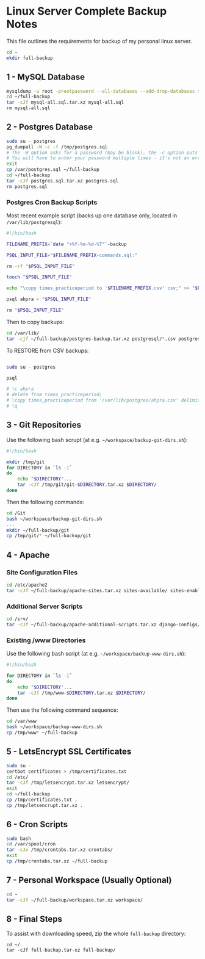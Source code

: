 #  Linux Server Complete Backup Notes

This file outlines the requirements for backup of my personal linux server.

```bash
cd ~
mkdir full-backup
```

## 1 - MySQL Database

```bash
mysqldump -u root -prootpassword --all-databases --add-drop-databases > ~/full-backup/mysql-all.sql
cd ~/full-backup
tar -cJf mysql-all.sql.tar.xz mysql-all.sql
rm mysql-all.sql
```

## 2 - Postgres Database

```bash
sudo su - postgres
pg_dumpall -W -c -f /tmp/postgres.sql
# The -W option asks for a password (may be blank), the -c option puts clear/drop statements in the output for a clean rebuild when reimporting, -f specifies the file
# You will have to enter your password multiple times - it's not an error
exit
cp /var/postgres.sql ~/full-backup
cd ~/full-backup
tar -cJf postgres.sql.tar.xz postgres.sql
rm postgres.sql
```

### Postgres Cron Backup Scripts

Most recent example script (backs up one database only, located in ```/var/lib/postgresql```):

```bash
#!/bin/bash

FILENAME_PREFIX=`date "+%Y-%m-%d-%T"`-backup

PSQL_INPUT_FILE="$FILENAME_PREFIX-commands.sql:"

rm -rf "$PSQL_INPUT_FILE"

touch "$PSQL_INPUT_FILE"

echo "\copy times_practiceperiod to '$FILENAME_PREFIX.csv' csv;" >> "$PSQL_INPUT_FILE"

psql ahpra < "$PSQL_INPUT_FILE"

rm "$PSQL_INPUT_FILE"
```

Then to copy backups:

```bash
cd /var/lib/
tar -cjf ~/full-backup/postgres-backup.tar.xz postgresql/*.csv postgresql/*.sh
```

To RESTORE from CSV backups:

```bash

sudo su - postgres

psql

# \c ahpra
# delete from times_practiceperiod;
# \copy times_practiceperiod from '/var/lib/postgres/ahpra.csv' delimiter ',' csv;
# \q
```

## 3 - Git Repositories

Use the following bash scrupt (at e.g. ```~/workspace/backup-git-dirs.sh```):

```bash
#!/bin/bash

mkdir /tmp/git
for DIRECTORY in `ls -1`
do
    echo "$DIRECTORY"...
    tar -cJf /tmp/git/git-$DIRECTORY.tar.xz $DIRECTORY/
done
```

Then the following commands:

```bash
cd /Git
bash ~/workspace/backup-git-dirs.sh
...
mkdir ~/full-backup/git
cp /tmp/git/* ~/full-backup/git
```

## 4 - Apache

### Site Configuration Files

```bash
cd /etc/apache2
tar -cJf ~/full-backup/apache-sites.tar.xz sites-available/ sites-enabled/
```

### Additional Server Scripts

```bash
cd /srv/
tar -cJf ~/full-backup/apache-additional-scripts.tar.xz django-configs/
```

### Existing /www Directories

Use the following bash script (at e.g. ```~/workspace/backup-www-dirs.sh```):

```bash
#!/bin/bash

for DIRECTORY in `ls -1`
do
    echo "$DIRECTORY"...
    tar -cJf /tmp/www-$DIRECTORY.tar.xz $DIRECTORY/
done
```

Then use the following command sequence:

```bash
cd /var/www
bash ~/workspace/backup-www-dirs.sh
cp /tmp/www* ~/full-backup
```

## 5 - LetsEncrypt SSL Certificates

```bash
sudo su -
certbot certificates > /tmp/certificates.txt
cd /etc/
tar -cJf /tmp/letsencrypt.tar.xz letsencrypt/
exit
cd ~/full-backup
cp /tmp/certificates.txt .
cp /tmp/letsencrupt.tar.xz .
```

## 6 - Cron Scripts

```bash
sudo bash
cd /var/spool/cron
tar -cJx /tmp/crontabs.tar.xz crontabs/
exit
cp /tmp/crontabs.tar.xz ~/full-backup
```

## 7 - Personal Workspace (Usually Optional)

```bash
cd ~
tar -cJf ~/full-backup/workspace.tar.xz workspace/
```

## 8 - Final Steps

To assist with downloading speed, zip the whole ```full-backup``` directory:

```
cd ~/
tar -cJf full-backup.tar-xz full-backup/
```
